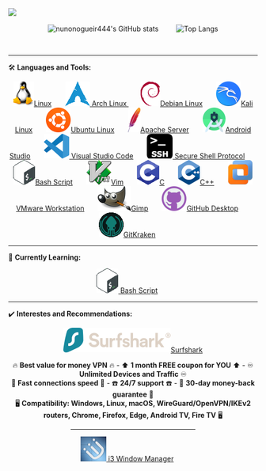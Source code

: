 <!-- ### Hi there 👋 -->

<!--
**G4NST3/G4NST3** is a ✨ _special_ ✨ repository because its `README.md` (this file) appears on your GitHub profile.

Here are some ideas to get you started:

- 🔭 I’m currently working on ...
- 🌱 I’m currently learning ...
- 👯 I’m looking to collaborate on ...
- 🤔 I’m looking for help with ...
- 💬 Ask me about ...
- 📫 How to reach me: ...
- 😄 Pronouns: ...
- ⚡ Fun fact: ...
-->
<div id="" align="left">
  
<img src="https://media1.giphy.com/media/gjrYDwbjnK8x36xZIO/giphy.gif?cid=ecf05e47jbunk2q2i9q99rfhs4po893v8cn0jr6byknuwqon&rid=giphy.gif&ct=s" height="150" />
</div>
  
<div id="" align="center">
  
![nunonogueir444's GitHub stats](https://github-readme-stats.vercel.app/api?username=nunonogueir444&theme=merko&show_icons=true&count_private=true&bg_color=00000000&border_radius=1) &nbsp; &nbsp; &nbsp; &nbsp; ![Top Langs](https://github-readme-stats.vercel.app/api/top-langs/?username=nunonogueir444&theme=merko&bg_color=00000000&border_radius=1)
<!-- https://github.com/anuraghazra/github-readme-stats -->
<img src="https://komarev.com/ghpvc/?username=G4NST3&style=for-the-badge&color=blue&label=PROFILE+VIEWS" alt=""/>
<hr/>
</div>

🛠️ **Languages and Tools:**

<div id="" align="center">
<a href="https://kernel.org/"> <img src="/images/linux.png" alt="Linux" width="" height="">Linux</a> &nbsp; &nbsp; &nbsp;
<a href="https://archlinux.org/"> <img src="/images/arch.png" alt="Arch" width="" height=""> Arch Linux </a> &nbsp; &nbsp; &nbsp;
<a href="https://www.debian.org/"> <img src="/images/debian.png" alt="Debian" width="" height="">Debian Linux</a> &nbsp; &nbsp; &nbsp;
<a href="https://www.kali.org/"> <img src="/images/kali.png" alt="Kali" width="" height="">Kali Linux</a> &nbsp; &nbsp; &nbsp;
<a href="https://ubuntu.com/"> <img src="/images/ubuntu.png" alt="Ubuntu" width="" height="">Ubuntu Linux</a> &nbsp; &nbsp; &nbsp;
<a href="https://www.apache.org/"> <img src="/images/apache.png" alt="Apache" width="" height="">Apache Server</a> &nbsp; &nbsp; &nbsp;
<a href="https://developer.android.com/studio"> <img src="/images/androidstudio.png" alt="Android Studio" width="" height="">Android Studio</a> &nbsp; &nbsp; &nbsp;
<a href="https://code.visualstudio.com/"> <img src="/images/vscode.png" alt="Visual Studio Code" width="" height=""> Visual Studio Code</a> &nbsp; &nbsp; &nbsp;
<a href="https://www.openssh.com/"> <img src="/images/ssh.png" alt="Secure Shell Protocol" width="" height=""> Secure Shell Protocol</a> &nbsp; &nbsp; &nbsp;
<a href="https://tiswww.case.edu/php/chet/bash/bashtop.html"> <img src="/images/bash.png" alt="Bash Script" width="" height="">Bash Script</a> &nbsp; &nbsp; &nbsp;
<a href="https://www.vim.org/"> <img src="/images/vim.png" alt="Vim" width="" height="">Vim</a> &nbsp; &nbsp; &nbsp;
<a href="https://www.w3schools.com/c/"> <img src="/images/c.png" alt="c" width="" height="">C</a> &nbsp; &nbsp; &nbsp;
<a href="https://cplusplus.com/"> <img src="/images/c++.png" alt="c++" width="" height="">C++</a> &nbsp; &nbsp; &nbsp;
<a href="https://www.vmware.com/products/workstation-pro.html"><img src="/images/vmwareworkstation.png" alt="VMware Workstation" width="" height="">VMware Workstation</a> &nbsp; &nbsp; &nbsp;
<a href="https://www.gimp.org/"> <img src="/images/gimp.png" alt="Gimp" width="" height="">Gimp</a> &nbsp; &nbsp; &nbsp;
<a href="https://desktop.github.com/"> <img src="/images/githubdesktop.png" alt="GitHub Desktop" width="" height="">GitHub Desktop</a> &nbsp; &nbsp; &nbsp;
<a href="https://www.gitkraken.com/"> <img src="/images/gitkraken.png" alt="GitKraken" width="" height="">GitKraken</a> &nbsp; &nbsp; &nbsp;
<hr/>
</div>

🧠 **Currently Learning:** 

<div id="" align="center">
<a href="https://tiswww.case.edu/php/chet/bash/bashtop.html"> <img src="/images/bash.png" alt="Bash Script" width="" height=""> Bash Script</a> &nbsp; &nbsp; &nbsp;
<hr/>
</div>

✔️ **Interestes and Recommendations:** 

<div id="" align="center">
<a href="https://surfshark.club/friend/mC8gAGaq"> <img src="/images/surfshark.png" alt="Surfshark" width="" height="">Surfshark</a>

🔥 **Best value for money VPN** 🔥 - ⬆️ **1 month FREE coupon for YOU** ⬆️ - ♾️ **Unlimited Devices and Traffic** ♾️<br/>
🏃 **Fast connections speed** 🏃 - ☎️ **24/7 support** ☎️ - 🤑 **30-day money-back guarantee** 🤑<br/>
🖥️ **Compatibility: Windows, Linux, macOS, WireGuard/OpenVPN/IKEv2 routers, Chrome, Firefox, Edge, Android TV, Fire TV** 🖥️
<p>

  <hr width="50%"/>
    
<a href="https://i3wm.org/"> <img src="/images/i3.png" alt="i3 Window Manager" width="" height=""> i3 Window Manager</a> &nbsp; &nbsp; &nbsp;
</div>
